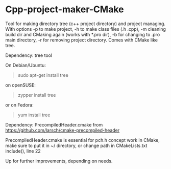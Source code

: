 # Cpp-project-maker-CMake
Tool for making directory tree (c++ project directory) and project managing. With options -p to make project, -h to make class files (.h .cpp), -m cleaning build dir and CMaking again (works with *.pro dir), -b for changing to .pro main directory, -r for removing project directory. Comes with CMake like tree.

Dependency: tree tool

On Debian/Ubuntu:

> sudo apt-get install tree

on openSUSE:

> zypper install tree

or on Fedora:

> yum install tree

Dependency: PrecompiledHeader.cmake from https://github.com/larsch/cmake-precompiled-header

PrecompiledHeader.cmake is essential for pch.h concept work in CMake, make sure to put it in ~/ directory, or change path in CMakeLists.txt include(), line 22

Up for further improvements, depending on needs.
